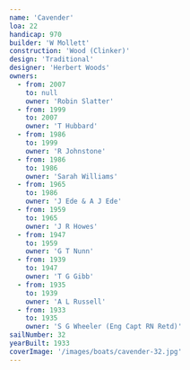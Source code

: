 ```yaml
---
name: 'Cavender'
loa: 22
handicap: 970
builder: 'W Mollett'
construction: 'Wood (Clinker)'
design: 'Traditional'
designer: 'Herbert Woods'
owners:
  - from: 2007
    to: null
    owner: 'Robin Slatter'
  - from: 1999
    to: 2007
    owner: 'T Hubbard'
  - from: 1986
    to: 1999
    owner: 'R Johnstone'
  - from: 1986
    to: 1986
    owner: 'Sarah Williams'
  - from: 1965
    to: 1986
    owner: 'J Ede & A J Ede'
  - from: 1959
    to: 1965
    owner: 'J R Howes'
  - from: 1947
    to: 1959
    owner: 'G T Nunn'
  - from: 1939
    to: 1947
    owner: 'T G Gibb'
  - from: 1935
    to: 1939
    owner: 'A L Russell'
  - from: 1933
    to: 1935
    owner: 'S G Wheeler (Eng Capt RN Retd)'
sailNumber: 32
yearBuilt: 1933
coverImage: '/images/boats/cavender-32.jpg'
---
```

